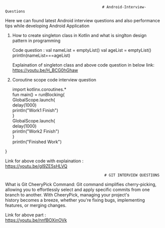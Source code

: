                                                 # Android-Interview-Questions  
                                                
Here we can found latest Android interview questions and also performance tips while developing Android Application

1. How to create singleton class in Kotlin and what is singlton design pattern in programming
   
   Code question :
   val nameList = emptyList<String>()
   val ageList = emptyList<Int>()
   println(nameList===ageList)

   Explaination of singleton class and above code question in below link:    
   https://youtu.be/H_BCG0hGhaw

3. Coroutine scope code interview question
   
   import kotlinx.coroutines.*  
   fun main() = runBlocking{  
   GlobalScope.launch{  
    delay(1000)  
    println("Work1 Finish")  
   }  
   GlobalScope.launch{    
     delay(1000)  
    println("Work2 Finish")  
   }  
     println("Finished Work")  
     
  }  

  Link for above code with explaination :  
  https://youtu.be/gI9ZE5sHLVQ  

                                                 # GIT INTERVIEW QUESTIONS  
  What is Git CheeryPick Command:
  Git command simplifies cherry-picking, allowing you to effortlessly select and apply specific commits from one branch to another. With CheeryPick, managing your project's  
  history becomes a breeze, whether  you're  fixing bugs, implementing features, or merging changes.  
  
  Link for above part :   
  https://youtu.be/nnfBOXinOVk
                                                 

   
